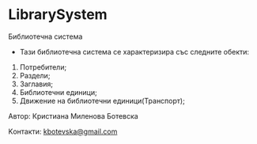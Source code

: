 # LibrarySystem

Библиотечна система 
- Тази библиотечна система се характеризира със следните обекти:
1. Потребители;
2. Раздели;
3. Заглавия;
4. Библиотечни единици;
5. Движение на библиотечни единици(Транспорт);
   
Автор: Кристиана Миленова Ботевска

Kонтакти: kbotevska@gmail.com
